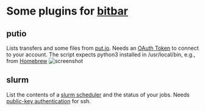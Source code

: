 # Some plugins for [bitbar](https://getbitbar.com/)

## putio
Lists transfers and some files from [put.io](https://put.io). 
Needs an [OAuth Token](https://put.io/v2/docs/gettingstarted.html) to connect to your account.
The script expects python3 installed in /usr/local/bin, e.g., from [Homebrew](http://brew.sh/)
![screenshot](https://i.imgur.com/L85lfpv.png)

## slurm
List the contents of a [slurm scheduler](http://slurm.schedmd.com/) and the status of your jobs.
Needs [public-key authentication](https://help.ubuntu.com/community/SSH/OpenSSH/Keys) for ssh.
